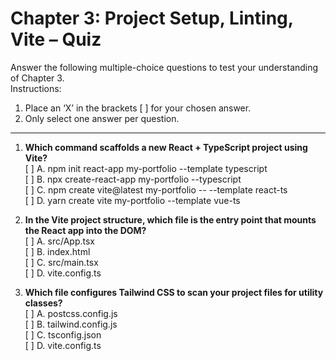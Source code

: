 # Chapter 3: Project Setup, Linting, Vite – Quiz

Answer the following multiple-choice questions to test your understanding of Chapter 3.  
Instructions:  
1. Place an ‘X’ in the brackets [ ] for your chosen answer.  
2. Only select one answer per question.  

---

1. **Which command scaffolds a new React + TypeScript project using Vite?**  
   [ ] A. npm init react-app my-portfolio --template typescript  
   [ ] B. npx create-react-app my-portfolio --typescript  
   [ ] C. npm create vite@latest my-portfolio -- --template react-ts  
   [ ] D. yarn create vite my-portfolio --template vue-ts  

2. **In the Vite project structure, which file is the entry point that mounts the React app into the DOM?**  
   [ ] A. src/App.tsx  
   [ ] B. index.html  
   [ ] C. src/main.tsx  
   [ ] D. vite.config.ts  

3. **Which file configures Tailwind CSS to scan your project files for utility classes?**  
   [ ] A. postcss.config.js  
   [ ] B. tailwind.config.js  
   [ ] C. tsconfig.json  
   [ ] D. vite.config.ts  